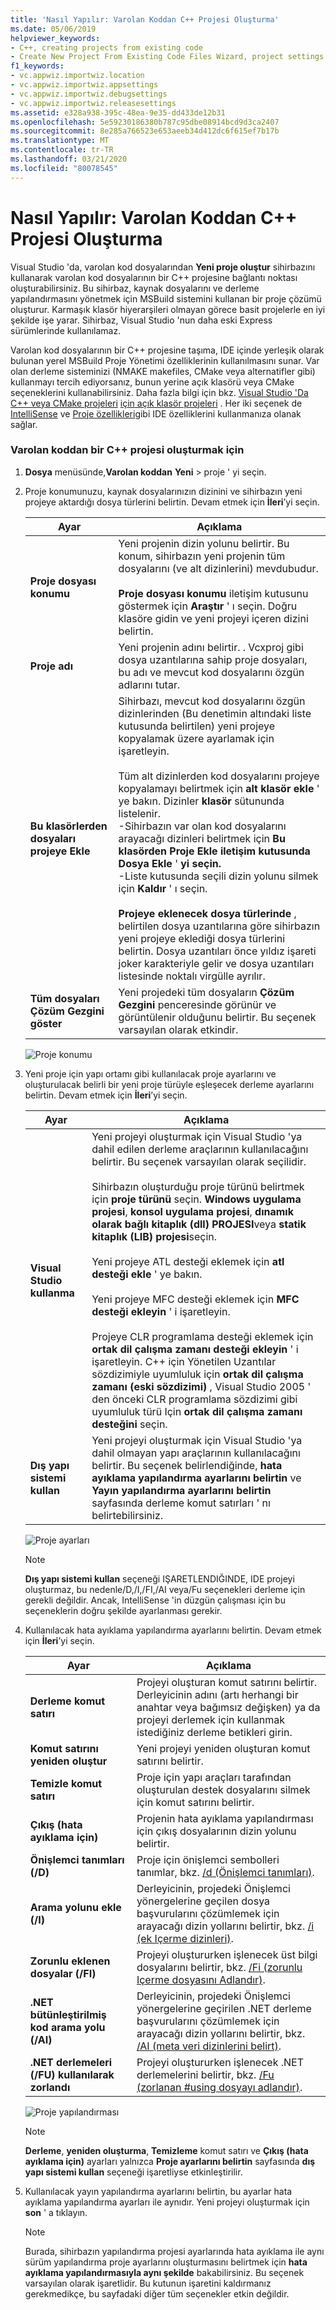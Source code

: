 ```yaml
---
title: 'Nasıl Yapılır: Varolan Koddan C++ Projesi Oluşturma'
ms.date: 05/06/2019
helpviewer_keywords:
- C++, creating projects from existing code
- Create New Project From Existing Code Files Wizard, project settings
f1_keywords:
- vc.appwiz.importwiz.location
- vc.appwiz.importwiz.appsettings
- vc.appwiz.importwiz.debugsettings
- vc.appwiz.importwiz.releasesettings
ms.assetid: e328a938-395c-48ea-9e35-dd433de12b31
ms.openlocfilehash: 5e59230186380b787c95dbe08914bcd9d3ca2407
ms.sourcegitcommit: 8e285a766523e653aeeb34d412dc6f615ef7b17b
ms.translationtype: MT
ms.contentlocale: tr-TR
ms.lasthandoff: 03/21/2020
ms.locfileid: "80078545"
---
```

# <a name="how-to-create-a-c-project-from-existing-code"></a>Nasıl Yapılır: Varolan Koddan C++ Projesi Oluşturma

Visual Studio 'da, varolan kod dosyalarından **Yeni proje oluştur** sihirbazını kullanarak varolan kod dosyalarının bir C++ projesine bağlantı noktası oluşturabilirsiniz. Bu sihirbaz, kaynak dosyalarını ve derleme yapılandırmasını yönetmek için MSBuild sistemini kullanan bir proje çözümü oluşturur. Karmaşık klasör hiyerarşileri olmayan görece basit projelerle en iyi şekilde işe yarar. Sihirbaz, Visual Studio 'nun daha eski Express sürümlerinde kullanılamaz.

Varolan kod dosyalarının bir C++ projesine taşıma, IDE içinde yerleşik olarak bulunan yerel MSBuild Proje Yönetimi özelliklerinin kullanılmasını sunar. Var olan derleme sisteminizi (NMAKE makefiles, CMake veya alternatifler gibi) kullanmayı tercih ediyorsanız, bunun yerine açık klasörü veya CMake seçeneklerini kullanabilirsiniz. Daha fazla bilgi için bkz. [Visual Studio 'Da C++ veya CMake projeleri](cmake-projects-in-visual-studio.md) [için açık klasör projeleri](open-folder-projects-cpp.md) . Her iki seçenek de [IntelliSense](/visualstudio/ide/using-intellisense) ve [Proje özellikleri](working-with-project-properties.md)gibi IDE özelliklerini kullanmanıza olanak sağlar.

### <a name="to-create-a-c-project-from-existing-code"></a>Varolan koddan bir C++ projesi oluşturmak için

1. **Dosya** menüsünde,**Varolan koddan** **Yeni** > proje ' yi seçin.

1. Proje konumunuzu, kaynak dosyalarınızın dizinini ve sihirbazın yeni projeye aktardığı dosya türlerini belirtin. Devam etmek için **İleri**’yi seçin.

    | Ayar | Açıklama |
    | --- | --- |
    | **Proje dosyası konumu** | Yeni projenin dizin yolunu belirtir. Bu konum, sihirbazın yeni projenin tüm dosyalarını (ve alt dizinlerini) mevdubudur.<br/><br/>**Proje dosyası konumu** iletişim kutusunu göstermek için **Araştır** ' ı seçin. Doğru klasöre gidin ve yeni projeyi içeren dizini belirtin. |
    | **Proje adı** | Yeni projenin adını belirtir. . Vcxproj gibi dosya uzantılarına sahip proje dosyaları, bu adı ve mevcut kod dosyalarını özgün adlarını tutar. |
    | **Bu klasörlerden dosyaları projeye Ekle** | Sihirbazı, mevcut kod dosyalarını özgün dizinlerinden (Bu denetimin altındaki liste kutusunda belirtilen) yeni projeye kopyalamak üzere ayarlamak için işaretleyin.<br/><br/>Tüm alt dizinlerden kod dosyalarını projeye kopyalamayı belirtmek için **alt klasör ekle** ' ye bakın. Dizinler **klasör** sütununda listelenir.<br/>-Sihirbazın var olan kod dosyalarını arayacağı dizinleri belirtmek için **Bu klasörden Proje Ekle iletişim kutusunda Dosya Ekle** ' **yi seçin.**<br/>-Liste kutusunda seçili dizin yolunu silmek için **Kaldır** ' ı seçin.<br/><br/>**Projeye eklenecek dosya türlerinde** , belirtilen dosya uzantılarına göre sihirbazın yeni projeye eklediği dosya türlerini belirtin. Dosya uzantıları önce yıldız işareti joker karakteriyle gelir ve dosya uzantıları listesinde noktalı virgülle ayrılır. |
    | **Tüm dosyaları Çözüm Gezgini göster** | Yeni projedeki tüm dosyaların **Çözüm Gezgini** penceresinde görünür ve görüntülenir olduğunu belirtir. Bu seçenek varsayılan olarak etkindir. |

    ![Proje konumu](media/location.png)

1. Yeni proje için yapı ortamı gibi kullanılacak proje ayarlarını ve oluşturulacak belirli bir yeni proje türüyle eşleşecek derleme ayarlarını belirtin. Devam etmek için **İleri**’yi seçin.

    | Ayar | Açıklama |
    | --- | --- |
    | **Visual Studio kullanma** | Yeni projeyi oluşturmak için Visual Studio 'ya dahil edilen derleme araçlarının kullanılacağını belirtir. Bu seçenek varsayılan olarak seçilidir.<br/><br/>Sihirbazın oluşturduğu proje türünü belirtmek için **proje türünü** seçin. **Windows uygulama projesi**, **konsol uygulama projesi**, **dınamık olarak bağlı kitaplık (dll) PROJESI**veya **statik kitaplık (LIB) projesi**seçin.<br/><br/>Yeni projeye ATL desteği eklemek için **atl desteği ekle** ' ye bakın.<br/><br/>Yeni projeye MFC desteği eklemek için **MFC desteği ekleyin** ' i işaretleyin.<br/><br/>Projeye CLR programlama desteği eklemek için **ortak dil çalışma zamanı desteği ekleyin** ' i işaretleyin. C++ için Yönetilen Uzantılar sözdizimiyle uyumluluk için **ortak dil çalışma zamanı (eski sözdizimi)** , Visual Studio 2005 ' den önceki CLR programlama sözdizimi gibi uyumluluk türü Için **ortak dil çalışma zamanı desteğini** seçin. |
    | **Dış yapı sistemi kullan** | Yeni projeyi oluşturmak için Visual Studio 'ya dahil olmayan yapı araçlarının kullanılacağını belirtir. Bu seçenek belirlendiğinde, **hata ayıklama yapılandırma ayarlarını belirtin** ve **Yayın yapılandırma ayarlarını belirtin** sayfasında derleme komut satırları ' nı belirtebilirsiniz. |

    ![Proje ayarları](media/settings.png)

    > [!NOTE]
    > **Dış yapı sistemi kullan** seçeneği IŞARETLENDIĞINDE, IDE projeyi oluşturmaz, bu nedenle/D,/I,/FI,/AI veya/Fu seçenekleri derleme için gerekli değildir. Ancak, IntelliSense 'in düzgün çalışması için bu seçeneklerin doğru şekilde ayarlanması gerekir.

1. Kullanılacak hata ayıklama yapılandırma ayarlarını belirtin. Devam etmek için **İleri**’yi seçin.

    | Ayar | Açıklama |
    | --- | --- |
    | **Derleme komut satırı** | Projeyi oluşturan komut satırını belirtir. Derleyicinin adını (artı herhangi bir anahtar veya bağımsız değişken) ya da projeyi derlemek için kullanmak istediğiniz derleme betikleri girin. |
    | **Komut satırını yeniden oluştur** | Yeni projeyi yeniden oluşturan komut satırını belirtir. |
    | **Temizle komut satırı** | Proje için yapı araçları tarafından oluşturulan destek dosyalarını silmek için komut satırını belirtir. |
    | **Çıkış (hata ayıklama için)** | Projenin hata ayıklama yapılandırması için çıkış dosyalarının dizin yolunu belirtir. |
    | **Önişlemci tanımları (/D)** | Proje için önişlemci sembolleri tanımlar, bkz. [/d (Önişlemci tanımları)](../build/reference/d-preprocessor-definitions.md). |
    | **Arama yolunu ekle (/I)** | Derleyicinin, projedeki Önişlemci yönergelerine geçilen dosya başvurularını çözümlemek için arayacağı dizin yollarını belirtir, bkz. [/i (ek Içerme dizinleri)](../build/reference/i-additional-include-directories.md). |
    | **Zorunlu eklenen dosyalar (/FI)** | Projeyi oluştururken işlenecek üst bilgi dosyalarını belirtir, bkz. [/Fi (zorunlu Içerme dosyasını Adlandır)](../build/reference/fi-name-forced-include-file.md). |
    | **.NET bütünleştirilmiş kod arama yolu (/AI)** | Derleyicinin, projedeki Önişlemci yönergelerine geçirilen .NET derleme başvurularını çözümlemek için arayacağı dizin yollarını belirtir, bkz. [/AI (meta veri dizinlerini belirt)](../build/reference/ai-specify-metadata-directories.md). |
    | **.NET derlemeleri (/FU) kullanılarak zorlandı** | Projeyi oluştururken işlenecek .NET derlemelerini belirtir, bkz. [/Fu (zorlanan #using dosyayı adlandır)](../build/reference/fu-name-forced-hash-using-file.md). |

    ![Proje yapılandırması](media/config.png)

    > [!NOTE]
    > **Derleme**, **yeniden oluşturma**, **Temizleme** komut satırı ve **Çıkış (hata ayıklama için)** ayarları yalnızca **Proje ayarlarını belirtin** sayfasında **dış yapı sistemi kullan** seçeneği işaretliyse etkinleştirilir.

1. Kullanılacak yayın yapılandırma ayarlarını belirtin, bu ayarlar hata ayıklama yapılandırma ayarları ile aynıdır. Yeni projeyi oluşturmak için **son** ' a tıklayın.

    > [!NOTE]
    > Burada, sihirbazın yapılandırma projesi ayarlarında hata ayıklama ile aynı sürüm yapılandırma proje ayarlarını oluşturmasını belirtmek için **hata ayıklama yapılandırmasıyla aynı şekilde** bakabilirsiniz. Bu seçenek varsayılan olarak işaretlidir. Bu kutunun işaretini kaldırmanız gerekmedikçe, bu sayfadaki diğer tüm seçenekler etkin değildir.
